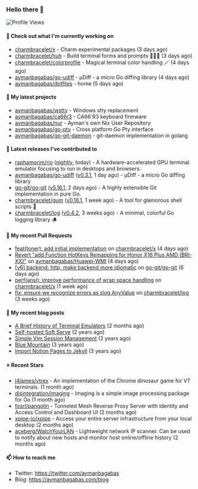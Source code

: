 ### Hello there 👋

![Profile Views](https://komarev.com/ghpvc/?username=aymanbagabas&label=PROFILE+VIEWS)

#### 👷 Check out what I'm currently working on

- [charmbracelet/x](https://github.com/charmbracelet/x) - Charm experimental packages (3 days ago)
- [charmbracelet/huh](https://github.com/charmbracelet/huh) - Build terminal forms and prompts 🤷🏻‍♀️ (3 days ago)
- [charmbracelet/colorprofile](https://github.com/charmbracelet/colorprofile) - Magical terminal color handling 🪄 (4 days ago)
- [aymanbagabas/go-udiff](https://github.com/aymanbagabas/go-udiff) - µDiff - a micro Go diffing library (4 days ago)
- [aymanbagabas/dotfiles](https://github.com/aymanbagabas/dotfiles) - home (5 days ago)

#### 🌱 My latest projects

- [aymanbagabas/wstty](https://github.com/aymanbagabas/wstty) - Windows stty replacement
- [aymanbagabas/ca66r3](https://github.com/aymanbagabas/ca66r3) - CA66 R3 keyboard firmware
- [aymanbagabas/nur](https://github.com/aymanbagabas/nur) - Ayman&#39;s own Nix User Repository
- [aymanbagabas/go-pty](https://github.com/aymanbagabas/go-pty) - Cross platform Go Pty interface
- [aymanbagabas/go-git-daemon](https://github.com/aymanbagabas/go-git-daemon) - git-daemon implementation in golang

#### 🔭 Latest releases I've contributed to

- [raphamorim/rio](https://github.com/raphamorim/rio) ([nightly](https://github.com/raphamorim/rio/releases/tag/nightly), today) - A hardware-accelerated GPU terminal emulator focusing to run in desktops and browsers.
- [aymanbagabas/go-udiff](https://github.com/aymanbagabas/go-udiff) ([v0.3.1](https://github.com/aymanbagabas/go-udiff/releases/tag/v0.3.1), 1 day ago) - µDiff - a micro Go diffing library
- [go-git/go-git](https://github.com/go-git/go-git) ([v5.16.1](https://github.com/go-git/go-git/releases/tag/v5.16.1), 2 days ago) - A highly extensible Git implementation in pure Go.
- [charmbracelet/gum](https://github.com/charmbracelet/gum) ([v0.16.1](https://github.com/charmbracelet/gum/releases/tag/v0.16.1), 1 week ago) - A tool for glamorous shell scripts 🎀
- [charmbracelet/log](https://github.com/charmbracelet/log) ([v0.4.2](https://github.com/charmbracelet/log/releases/tag/v0.4.2), 3 weeks ago) - A minimal, colorful Go logging library 🪵

#### 🔨 My recent Pull Requests

- [feat(toner): add initial implementation](https://github.com/charmbracelet/x/pull/477) on [charmbracelet/x](https://github.com/charmbracelet/x) (4 days ago)
- [Revert &#34;add Function HotKeys Remapping for Honor X16 Plus AMD (BRI-XX)&#34;](https://github.com/aymanbagabas/Huawei-WMI/pull/103) on [aymanbagabas/Huawei-WMI](https://github.com/aymanbagabas/Huawei-WMI) (4 days ago)
- [[v6] backend: http, make backend more idiomatic](https://github.com/go-git/go-git/pull/1557) on [go-git/go-git](https://github.com/go-git/go-git) (6 days ago)
- [perf(ansi): improve performance of wrap space handling](https://github.com/charmbracelet/x/pull/472) on [charmbracelet/x](https://github.com/charmbracelet/x) (1 week ago)
- [fix: ensure we recognize errors as slog.AnyValue](https://github.com/charmbracelet/log/pull/171) on [charmbracelet/log](https://github.com/charmbracelet/log) (3 weeks ago)

#### 📜 My recent blog posts

- [A Brief History of Terminal Emulators](https://aymanbagabas.com/blog/2025/03/11/a-brief-history-of-terminal-emulators.html) (2 months ago)
- [Self-hosted Soft Serve](https://aymanbagabas.com/blog/2023/04/28/self-hosted-soft-serve.html) (2 years ago)
- [Simple Vim Session Management](https://aymanbagabas.com/blog/2023/04/13/simple-vim-session-management.html) (2 years ago)
- [Blue Mountain](https://aymanbagabas.com/blog/2022/06/02/blue-mountain.html) (3 years ago)
- [Import Notion Pages to Jekyll](https://aymanbagabas.com/blog/2022/03/29/import-notion-pages-to-jekyll.html) (3 years ago)

#### ⭐ Recent Stars

- [j4james/vtrex](https://github.com/j4james/vtrex) - An implementation of the Chrome dinosaur game for VT terminals. (1 month ago)
- [disintegration/imaging](https://github.com/disintegration/imaging) - Imaging is a simple image processing package for Go (1 month ago)
- [fosrl/pangolin](https://github.com/fosrl/pangolin) - Tunneled Mesh Reverse Proxy Server with Identity and Access Control and Dashboard UI (2 months ago)
- [xpipe-io/xpipe](https://github.com/xpipe-io/xpipe) - Access your entire server infrastructure from your local desktop (2 months ago)
- [aceberg/WatchYourLAN](https://github.com/aceberg/WatchYourLAN) - Lightweight network IP scanner. Can be used to notify about new hosts and monitor host online/offline history (2 months ago)

#### 📫 How to reach me

- Twitter: https://twitter.com/aymanbagabas
- Blog: https://aymanbagabas.com/blog
